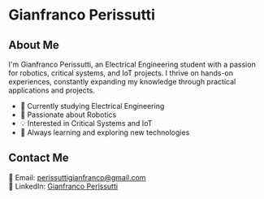 # Gianfranco Perissutti

## About Me

I'm Gianfranco Perissutti, an Electrical Engineering student with a passion for robotics, critical systems, and IoT projects. I thrive on hands-on experiences, constantly expanding my knowledge through practical applications and projects.

- 🔌 Currently studying Electrical Engineering
- 🤖 Passionate about Robotics
- 💡 Interested in Critical Systems and IoT
- 🌱 Always learning and exploring new technologies

## Contact Me

📧 Email: perissuttigianfranco@gmail.com  
🔗 LinkedIn: [Gianfranco Perissutti](https://www.linkedin.com/in/gianfranco-perissutti/)

